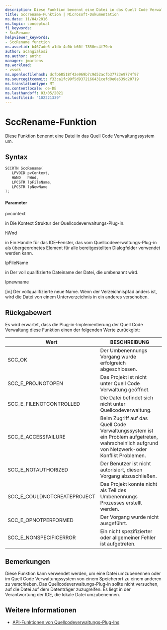 ```yaml
---
description: Diese Funktion benennt eine Datei in das Quell Code Verwaltungssystem um.
title: Sccrename-Funktion | Microsoft-Dokumentation
ms.date: 11/04/2016
ms.topic: conceptual
f1_keywords:
- SccRename
helpviewer_keywords:
- SccRename function
ms.assetid: b467ade6-a1db-4c0b-b60f-7850ec4f79eb
author: acangialosi
ms.author: anthc
manager: jmartens
ms.workload:
- vssdk
ms.openlocfilehash: dcfb68518f42e969b7c9d52acfb37723e9774f97
ms.sourcegitcommit: f33ca1fc99f5d9372166431cefd0e0e639d20719
ms.translationtype: MT
ms.contentlocale: de-DE
ms.lasthandoff: 03/05/2021
ms.locfileid: "102221339"
---
```

# <a name="sccrename-function"></a>SccRename-Funktion
Diese Funktion benennt eine Datei in das Quell Code Verwaltungssystem um.

## <a name="syntax"></a>Syntax

```cpp
SCCRTN SccRename(
   LPVOID pvContext,
   HWND   hWnd,
   LPCSTR lpFileName,
   LPCSTR lpNewName
);
```

#### <a name="parameters"></a>Parameter
 pvcontext

in Die Kontext Struktur der Quellcodeverwaltungs-Plug-in.

 hWnd

in Ein Handle für das IDE-Fenster, das vom Quellcodeverwaltungs-Plug-in als übergeordnetes Element für alle bereitgestellten Dialogfelder verwendet werden kann.

 lpFileName

in Der voll qualifizierte Dateiname der Datei, die umbenannt wird.

 lpnewname

[in] Der vollqualifizierte neue Name. Wenn der Verzeichnispfad anders ist, wird die Datei von einem Unterverzeichnis in ein anderes verschoben.

## <a name="return-value"></a>Rückgabewert
 Es wird erwartet, dass die Plug-in-Implementierung der Quell Code Verwaltung diese Funktion einen der folgenden Werte zurückgibt:

|Wert|BESCHREIBUNG|
|-----------|-----------------|
|SCC_OK|Der Umbenennungs Vorgang wurde erfolgreich abgeschlossen.|
|SCC_E_PROJNOTOPEN|Das Projekt ist nicht unter Quell Code Verwaltung geöffnet.|
|SCC_E_FILENOTCONTROLLED|Die Datei befindet sich nicht unter Quellcodeverwaltung.|
|SCC_E_ACCESSFAILURE|Beim Zugriff auf das Quell Code Verwaltungssystem ist ein Problem aufgetreten, wahrscheinlich aufgrund von Netzwerk-oder Konflikt Problemen.|
|SCC_E_NOTAUTHORIZED|Der Benutzer ist nicht autorisiert, diesen Vorgang abzuschließen.|
|SCC_E_COULDNOTCREATEPROJECT|Das Projekt konnte nicht als Teil des Umbenennungs Prozesses erstellt werden.|
|SCC_E_OPNOTPERFORMED|Der Vorgang wurde nicht ausgeführt.|
|SCC_E_NONSPECIFICERROR|Ein nicht spezifizierter oder allgemeiner Fehler ist aufgetreten.|

## <a name="remarks"></a>Bemerkungen
 Diese Funktion kann verwendet werden, um eine Datei umzubenennen oder im Quell Code Verwaltungssystem von einem Speicherort zu einem anderen zu verschieben. Das Quellcodeverwaltungs-Plug-in sollte nicht versuchen, auf die Datei auf dem Datenträger zuzugreifen. Es liegt in der Verantwortung der IDE, die lokale Datei umzubenennen.

## <a name="see-also"></a>Weitere Informationen
- [API-Funktionen von Quellcodeverwaltungs-Plug-Ins](../extensibility/source-control-plug-in-api-functions.md)

